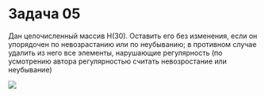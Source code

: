 # Задача 05
Дан целочисленный массив Н(30). Оставить его без изменения, если он упорядочен по невозрастанию или по неубыванию; в противном случае удалить из него все элементы, нарушающие регулярность (по усмотрению автора регулярностью считать невозростание или неубывание)

![](http://dl2.joxi.net/drive/2016/06/25/0007/2363/473403/03/6bc489603e.jpg)
